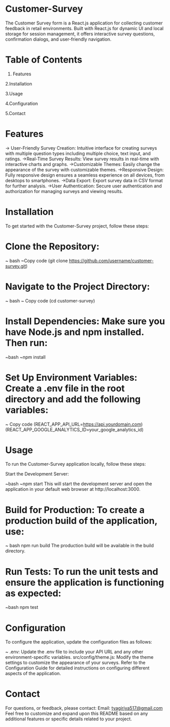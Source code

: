 # Customer-Survey
The Customer Survey form is a React.js application for collecting customer feedback in retail environments. Built with React.js for dynamic UI and local storage for session management, it offers interactive survey questions, confirmation dialogs, and user-friendly navigation.

# Table of Contents
1. Features

2.Installation

3.Usage

4.Configuration

5.Contact

# Features
-> User-Friendly Survey Creation: Intuitive interface for creating surveys with multiple question types including multiple choice, text input, and ratings.
->Real-Time Survey Results: View survey results in real-time with interactive charts and graphs.
->Customizable Themes: Easily change the appearance of the survey with customizable themes.
->Responsive Design: Fully responsive design ensures a seamless experience on all devices, from desktops to smartphones.
->Data Export: Export survey data in CSV format for further analysis.
->User Authentication: Secure user authentication and authorization for managing surveys and viewing results.

# Installation
To get started with the Customer-Survey project, follow these steps:

# Clone the Repository:
~ bash
~Copy code
(git clone https://github.com/username/customer-survey.git)

# Navigate to the Project Directory:
~ bash
~ Copy code
(cd customer-survey)

# Install Dependencies: Make sure you have Node.js and npm installed. Then run:
~bash
~npm install

# Set Up Environment Variables: Create a .env file in the root directory and add the following variables:

~ Copy code
(REACT_APP_API_URL=https://api.yourdomain.com)
(REACT_APP_GOOGLE_ANALYTICS_ID=your_google_analytics_id)

# Usage
To run the Customer-Survey application locally, follow these steps:

Start the Development Server:

~bash
~npm start
This will start the development server and open the application in your default web browser at http://localhost:3000.

# Build for Production: To create a production build of the application, use:

~ bash
npm run build
The production build will be available in the build directory.

# Run Tests: To run the unit tests and ensure the application is functioning as expected:

~bash
npm test

# Configuration
To configure the application, update the configuration files as follows:

~ .env: Update the .env file to include your API URL and any other environment-specific variables.
src/config/theme.js: Modify the theme settings to customize the appearance of your surveys.
Refer to the Configuration Guide for detailed instructions on configuring different aspects of the application.


# Contact
For questions,  or feedback, please contact:
Email: tyagiriya517@gmail.com
Feel free to customize and expand upon this README based on any additional features or specific details related to your project.





